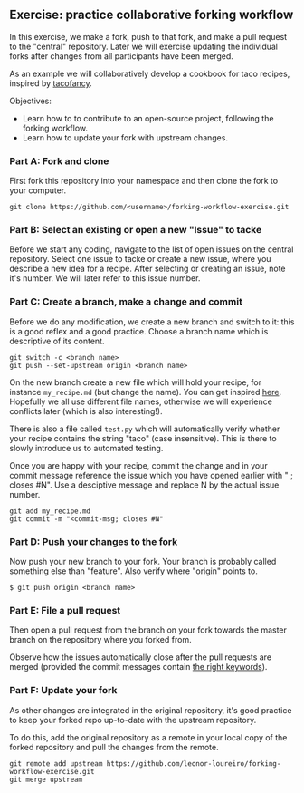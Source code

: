 

## Exercise: practice collaborative forking workflow

In this exercise, we make a fork, push to that fork, and make a pull
request to the "central" repository. Later we will exercise updating the individual forks
after changes from all participants have been merged.

As an example we will collaboratively develop a cookbook for taco recipes,
inspired by [tacofancy](https://github.com/sinker/tacofancy).

Objectives:

- Learn how to to contribute to an open-source project, following the forking workflow.
- Learn how to update your fork with upstream changes.


### Part A: Fork and clone

First fork this repository into your namespace and then clone the fork to your computer.

```shell
git clone https://github.com/<username>/forking-workflow-exercise.git
```

### Part B: Select an existing or open a new "Issue" to tacke

Before we start any coding, navigate to the list of open issues on the central
repository. Select one issue to tacke or create a new issue, where you describe
a new idea for a recipe. After selecting or creating an issue, note it's number.
We will later refer to this issue number.

### Part C: Create a branch, make a change and commit
Before we do any modification, we create a new branch and switch to it: this is
a good reflex and a good practice. Choose a branch name which is descriptive of
its content. 

```shell
git switch -c <branch name>
git push --set-upstream origin <branch name>
```

On the new branch create a new file which will hold your recipe,
for instance `my_recipe.md` (but change the name). You can get inspired
[here](https://github.com/sinker/tacofancy/tree/master/full_tacos). Hopefully we all use different
file names, otherwise we will experience conflicts later (which is also interesting!).

There is also a file called `test.py` which will automatically verify whether your recipe contains the string
"taco" (case insensitive). This is there to slowly introduce us to automated testing.

Once you are happy with your recipe, commit the change and in your commit
message reference the issue which you have opened earlier with "<commit msg> ; closes #N". 
Use a desciptive message and replace N by the actual issue number.

```shell
git add my_recipe.md
git commit -m "<commit-msg; closes #N"
```

### Part D: Push your changes to the fork

Now push your new branch to your fork. Your branch is probably called something else than "feature". Also verify where
"origin" points to.

```shell
$ git push origin <branch name>
```


### Part E: File a pull request

Then open a pull request from the branch on your fork towards the master branch on the repository where you forked from.

Observe how the issues automatically close after the pull requests are merged
(provided the commit messages contain [the right keywords](https://help.github.com/en/articles/closing-issues-using-keywords)).


### Part F: Update your fork

As other changes are integrated in the original repository, it's good practice
to keep your forked repo up-to-date with the upstream repository.

To do this, add the original repository as a remote in your local copy of
the forked repository and pull the changes from the remote.

```shell
git remote add upstream https://github.com/leonor-loureiro/forking-workflow-exercise.git
git merge upstream
```

